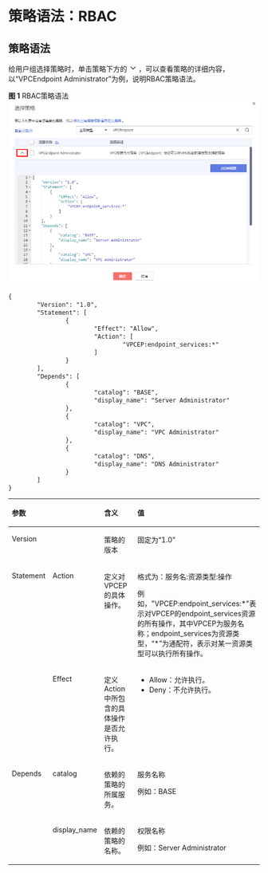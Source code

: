 # 策略语法：RBAC<a name="vpcep_ug_0004"></a>

## 策略语法<a name="zh-cn_topic_0173481717_zh-cn_topic_0172268190_section1030510262812"></a>

给用户组选择策略时，单击策略下方的![](figures/zh-cn_image_0217025479.gif)，可以查看策略的详细内容，以“VPCEndpoint Administrator”为例，说明RBAC策略语法。

**图 1**  RBAC策略语法<a name="zh-cn_topic_0173481717_zh-cn_topic_0172268190_fig167521424204319"></a>  
![](figures/RBAC策略语法.png "RBAC策略语法")

```
{
        "Version": "1.0",
        "Statement": [
                {
                        "Effect": "Allow",
                        "Action": [
                                "VPCEP:endpoint_services:*"
                        ]
                }
        ],
        "Depends": [
                {
                        "catalog": "BASE",
                        "display_name": "Server Administrator"
                },
                {
                        "catalog": "VPC",
                        "display_name": "VPC Administrator"
                },
                {
                        "catalog": "DNS",
                        "display_name": "DNS Administrator"
                }
        ]
}
```

<a name="zh-cn_topic_0173481717_zh-cn_topic_0172268190_table4805855114411"></a>
<table><thead align="left"><tr id="zh-cn_topic_0173481717_zh-cn_topic_0172268190_row8886195594416"><th class="cellrowborder" colspan="2" valign="top" id="mcps1.1.5.1.1"><p id="zh-cn_topic_0173481717_zh-cn_topic_0172268190_p208861355114419"><a name="zh-cn_topic_0173481717_zh-cn_topic_0172268190_p208861355114419"></a><a name="zh-cn_topic_0173481717_zh-cn_topic_0172268190_p208861355114419"></a>参数</p>
</th>
<th class="cellrowborder" valign="top" id="mcps1.1.5.1.2"><p id="zh-cn_topic_0173481717_zh-cn_topic_0172268190_p17886165510447"><a name="zh-cn_topic_0173481717_zh-cn_topic_0172268190_p17886165510447"></a><a name="zh-cn_topic_0173481717_zh-cn_topic_0172268190_p17886165510447"></a>含义</p>
</th>
<th class="cellrowborder" valign="top" id="mcps1.1.5.1.3"><p id="zh-cn_topic_0173481717_zh-cn_topic_0172268190_p1388655514447"><a name="zh-cn_topic_0173481717_zh-cn_topic_0172268190_p1388655514447"></a><a name="zh-cn_topic_0173481717_zh-cn_topic_0172268190_p1388655514447"></a>值</p>
</th>
</tr>
</thead>
<tbody><tr id="zh-cn_topic_0173481717_zh-cn_topic_0172268190_row3886655114415"><td class="cellrowborder" colspan="2" valign="top" headers="mcps1.1.5.1.1 "><p id="zh-cn_topic_0173481717_zh-cn_topic_0172268190_p12886155154416"><a name="zh-cn_topic_0173481717_zh-cn_topic_0172268190_p12886155154416"></a><a name="zh-cn_topic_0173481717_zh-cn_topic_0172268190_p12886155154416"></a>Version</p>
</td>
<td class="cellrowborder" valign="top" headers="mcps1.1.5.1.2 "><p id="zh-cn_topic_0173481717_zh-cn_topic_0172268190_p1988635512447"><a name="zh-cn_topic_0173481717_zh-cn_topic_0172268190_p1988635512447"></a><a name="zh-cn_topic_0173481717_zh-cn_topic_0172268190_p1988635512447"></a>策略的版本</p>
</td>
<td class="cellrowborder" valign="top" headers="mcps1.1.5.1.3 "><p id="zh-cn_topic_0173481717_zh-cn_topic_0172268190_p8886115564418"><a name="zh-cn_topic_0173481717_zh-cn_topic_0172268190_p8886115564418"></a><a name="zh-cn_topic_0173481717_zh-cn_topic_0172268190_p8886115564418"></a>固定为“1.0”</p>
</td>
</tr>
<tr id="zh-cn_topic_0173481717_zh-cn_topic_0172268190_row5887185515441"><td class="cellrowborder" rowspan="2" valign="top" width="17.17171717171717%" headers="mcps1.1.5.1.1 "><p id="zh-cn_topic_0173481717_zh-cn_topic_0172268190_p128871755134412"><a name="zh-cn_topic_0173481717_zh-cn_topic_0172268190_p128871755134412"></a><a name="zh-cn_topic_0173481717_zh-cn_topic_0172268190_p128871755134412"></a>Statement</p>
</td>
<td class="cellrowborder" valign="top" width="17.17171717171717%" headers="mcps1.1.5.1.1 "><p id="zh-cn_topic_0173481717_zh-cn_topic_0172268190_p08878555448"><a name="zh-cn_topic_0173481717_zh-cn_topic_0172268190_p08878555448"></a><a name="zh-cn_topic_0173481717_zh-cn_topic_0172268190_p08878555448"></a>Action</p>
</td>
<td class="cellrowborder" valign="top" width="28.28282828282828%" headers="mcps1.1.5.1.2 "><p id="zh-cn_topic_0173481717_zh-cn_topic_0172268190_p178871955184419"><a name="zh-cn_topic_0173481717_zh-cn_topic_0172268190_p178871955184419"></a><a name="zh-cn_topic_0173481717_zh-cn_topic_0172268190_p178871955184419"></a>定义对VPCEP的具体操作。</p>
</td>
<td class="cellrowborder" valign="top" width="37.37373737373737%" headers="mcps1.1.5.1.3 "><p id="zh-cn_topic_0173481717_zh-cn_topic_0172268190_p2088785524410"><a name="zh-cn_topic_0173481717_zh-cn_topic_0172268190_p2088785524410"></a><a name="zh-cn_topic_0173481717_zh-cn_topic_0172268190_p2088785524410"></a>格式为：服务名:资源类型:操作</p>
<p id="p545410186276"><a name="p545410186276"></a><a name="p545410186276"></a>例如，"VPCEP:endpoint_services:*"表示对VPCEP的endpoint_services资源的所有操作，其中VPCEP为服务名称；endpoint_services为资源类型，“*”为通配符，表示对某一资源类型可以执行所有操作。</p>
</td>
</tr>
<tr id="zh-cn_topic_0173481717_zh-cn_topic_0172268190_row188785524410"><td class="cellrowborder" valign="top" headers="mcps1.1.5.1.1 "><p id="zh-cn_topic_0173481717_zh-cn_topic_0172268190_p1887755154417"><a name="zh-cn_topic_0173481717_zh-cn_topic_0172268190_p1887755154417"></a><a name="zh-cn_topic_0173481717_zh-cn_topic_0172268190_p1887755154417"></a>Effect</p>
</td>
<td class="cellrowborder" valign="top" headers="mcps1.1.5.1.1 "><p id="zh-cn_topic_0173481717_zh-cn_topic_0172268190_p1788719556444"><a name="zh-cn_topic_0173481717_zh-cn_topic_0172268190_p1788719556444"></a><a name="zh-cn_topic_0173481717_zh-cn_topic_0172268190_p1788719556444"></a>定义Action中所包含的具体操作是否允许执行。</p>
</td>
<td class="cellrowborder" valign="top" headers="mcps1.1.5.1.2 "><a name="zh-cn_topic_0173481717_zh-cn_topic_0172268190_ul188871455134417"></a><a name="zh-cn_topic_0173481717_zh-cn_topic_0172268190_ul188871455134417"></a><ul id="zh-cn_topic_0173481717_zh-cn_topic_0172268190_ul188871455134417"><li>Allow：允许执行。</li><li>Deny：不允许执行。</li></ul>
</td>
</tr>
<tr id="zh-cn_topic_0173481717_zh-cn_topic_0172268190_row1588715544411"><td class="cellrowborder" rowspan="2" valign="top" width="17.17171717171717%" headers="mcps1.1.5.1.1 "><p id="zh-cn_topic_0173481717_zh-cn_topic_0172268190_p1688715555445"><a name="zh-cn_topic_0173481717_zh-cn_topic_0172268190_p1688715555445"></a><a name="zh-cn_topic_0173481717_zh-cn_topic_0172268190_p1688715555445"></a>Depends</p>
</td>
<td class="cellrowborder" valign="top" width="17.17171717171717%" headers="mcps1.1.5.1.1 "><p id="zh-cn_topic_0173481717_zh-cn_topic_0172268190_p38871055154411"><a name="zh-cn_topic_0173481717_zh-cn_topic_0172268190_p38871055154411"></a><a name="zh-cn_topic_0173481717_zh-cn_topic_0172268190_p38871055154411"></a>catalog</p>
</td>
<td class="cellrowborder" valign="top" width="28.28282828282828%" headers="mcps1.1.5.1.2 "><p id="zh-cn_topic_0173481717_zh-cn_topic_0172268190_p12887115544418"><a name="zh-cn_topic_0173481717_zh-cn_topic_0172268190_p12887115544418"></a><a name="zh-cn_topic_0173481717_zh-cn_topic_0172268190_p12887115544418"></a>依赖的策略的所属服务。</p>
</td>
<td class="cellrowborder" valign="top" width="37.37373737373737%" headers="mcps1.1.5.1.3 "><p id="zh-cn_topic_0173481717_zh-cn_topic_0172268190_p18887185574414"><a name="zh-cn_topic_0173481717_zh-cn_topic_0172268190_p18887185574414"></a><a name="zh-cn_topic_0173481717_zh-cn_topic_0172268190_p18887185574414"></a>服务名称</p>
<p id="zh-cn_topic_0173481717_zh-cn_topic_0172268190_p2088795524414"><a name="zh-cn_topic_0173481717_zh-cn_topic_0172268190_p2088795524414"></a><a name="zh-cn_topic_0173481717_zh-cn_topic_0172268190_p2088795524414"></a>例如：BASE</p>
</td>
</tr>
<tr id="zh-cn_topic_0173481717_zh-cn_topic_0172268190_row38871155174412"><td class="cellrowborder" valign="top" headers="mcps1.1.5.1.1 "><p id="zh-cn_topic_0173481717_zh-cn_topic_0172268190_p3887355204419"><a name="zh-cn_topic_0173481717_zh-cn_topic_0172268190_p3887355204419"></a><a name="zh-cn_topic_0173481717_zh-cn_topic_0172268190_p3887355204419"></a>display_name</p>
</td>
<td class="cellrowborder" valign="top" headers="mcps1.1.5.1.1 "><p id="zh-cn_topic_0173481717_zh-cn_topic_0172268190_p12887655154413"><a name="zh-cn_topic_0173481717_zh-cn_topic_0172268190_p12887655154413"></a><a name="zh-cn_topic_0173481717_zh-cn_topic_0172268190_p12887655154413"></a>依赖的策略的名称。</p>
</td>
<td class="cellrowborder" valign="top" headers="mcps1.1.5.1.2 "><p id="zh-cn_topic_0173481717_zh-cn_topic_0172268190_p158887551446"><a name="zh-cn_topic_0173481717_zh-cn_topic_0172268190_p158887551446"></a><a name="zh-cn_topic_0173481717_zh-cn_topic_0172268190_p158887551446"></a>权限名称</p>
<p id="zh-cn_topic_0173481717_zh-cn_topic_0172268190_p688825519446"><a name="zh-cn_topic_0173481717_zh-cn_topic_0172268190_p688825519446"></a><a name="zh-cn_topic_0173481717_zh-cn_topic_0172268190_p688825519446"></a>例如：Server Administrator</p>
</td>
</tr>
</tbody>
</table>

